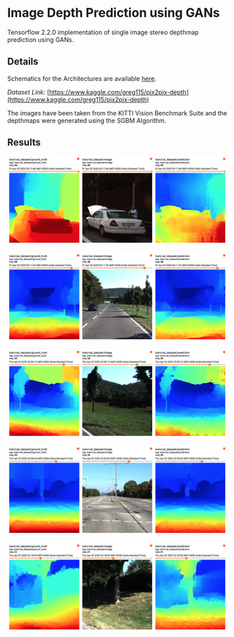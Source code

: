 # Image Depth Prediction using GANs

Tensorflow 2.2.0 implementation of single image stereo depthmap prediction using GANs.

## Details

Schematics for the Architectures are available [here](./models.md).

*Dataset Link:* [https://www.kaggle.com/greg115/pix2pix-depth](https://www.kaggle.com/greg115/pix2pix-depth)

The images have been taken from the KITTI Vision Benchmark Suite and the depthmaps were generated using the SGBM Algorithm.

## Results

![](./assets/val_res_1.png)

![](./assets/val_res_2.png)

![](./assets/val_res_3.png)

![](./assets/val_res_4.png)

![](./assets/val_res_5.png)